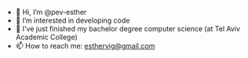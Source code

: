 - 👋 Hi, I’m @pev-esther
- 👀 I’m interested in developing code
- 🌱 I've just finished my bachelor degree computer science (at Tel Aviv Academic College)
- 📫 How to reach me: esthervig@gmail.com

<!---
pev-esther/pev-esther is a ✨ special ✨ repository because its `README.md` (this file) appears on your GitHub profile.
You can click the Preview link to take a look at your changes.
--->
